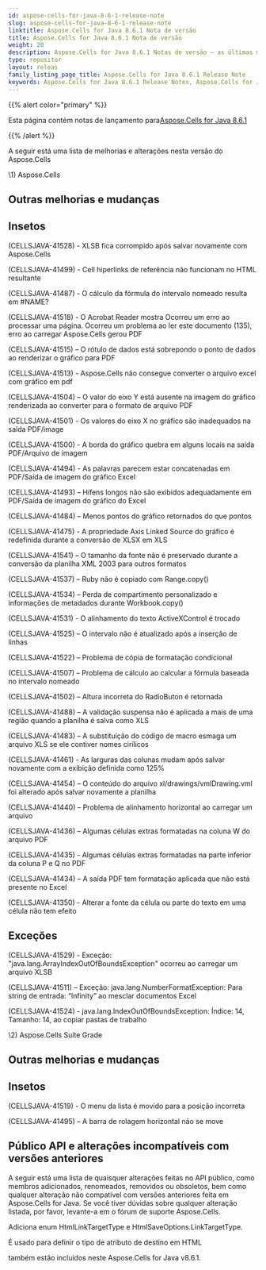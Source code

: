 ```yaml
---
id: aspose-cells-for-java-8-6-1-release-note
slug: aspose-cells-for-java-8-6-1-release-note
linktitle: Aspose.Cells for Java 8.6.1 Nota de versão
title: Aspose.Cells for Java 8.6.1 Nota de versão
weight: 20
description: Aspose.Cells for Java 8.6.1 Notas de versão – as últimas melhorias, novos recursos e correções
type: repositor
layout: releas
family_listing_page_title: Aspose.Cells for Java 8.6.1 Release Note
keywords: Aspose.Cells for Java 8.6.1 Release Notes, Aspose.Cells for Java 8.6.1 updates and fixe
---
```

{{% alert color="primary" %}} 

 Esta página contém notas de lançamento para[Aspose.Cells for Java 8.6.1](https://releases.aspose.com/cells/java/new-releases/aspose.cells-for-java-8.6.1/)

{{% /alert %}} 

 A seguir está uma lista de melhorias e alterações nesta versão do Aspose.Cells



\1) Aspose.Cells 


##  **Outras melhorias e mudanças**

##  **Insetos**


 (CELLSJAVA-41528) - XLSB fica corrompido após salvar novamente com Aspose.Cells

 (CELLSJAVA-41499) - Cell hiperlinks de referência não funcionam no HTML resultante

 (CELLSJAVA-41487) - O cálculo da fórmula do intervalo nomeado resulta em #NAME?

 (CELLSJAVA-41518) - O Acrobat Reader mostra Ocorreu um erro ao processar uma página. Ocorreu um problema ao ler este documento (135), erro ao carregar Aspose.Cells gerou PDF

 (CELLSJAVA-41515) – O rótulo de dados está sobrepondo o ponto de dados ao renderizar o gráfico para PDF

 (CELLSJAVA-41513) - Aspose.Cells não consegue converter o arquivo excel com gráfico em pdf

(CELLSJAVA-41504) – O valor do eixo Y está ausente na imagem do gráfico renderizada ao converter para o formato de arquivo PDF

 (CELLSJAVA-41501) - Os valores do eixo X no gráfico são inadequados na saída PDF/image

 (CELLSJAVA-41500) - A borda do gráfico quebra em alguns locais na saída PDF/Arquivo de imagem

 (CELLSJAVA-41494) - As palavras parecem estar concatenadas em PDF/Saída de imagem do gráfico Excel

 (CELLSJAVA-41493) – Hífens longos não são exibidos adequadamente em PDF/Saída de imagem do gráfico do Excel

 (CELLSJAVA-41484) – Menos pontos do gráfico retornados do que pontos

 (CELLSJAVA-41475) - A propriedade Axis Linked Source do gráfico é redefinida durante a conversão de XLSX em XLS

 (CELLSJAVA-41541) – O tamanho da fonte não é preservado durante a conversão da planilha XML 2003 para outros formatos

 (CELLSJAVA-41537) – Ruby não é copiado com Range.copy()

 (CELLSJAVA-41534) – Perda de compartimento personalizado e informações de metadados durante Workbook.copy()

(CELLSJAVA-41531) - O alinhamento do texto ActiveXControl é trocado

 (CELLSJAVA-41525) – O intervalo não é atualizado após a inserção de linhas

 (CELLSJAVA-41522) – Problema de cópia de formatação condicional

 (CELLSJAVA-41507) – Problema de cálculo ao calcular a fórmula baseada no intervalo nomeado

 (CELLSJAVA-41502) – Altura incorreta do RadioButon é retornada

 (CELLSJAVA-41488) – A validação suspensa não é aplicada a mais de uma região quando a planilha é salva como XLS

 (CELLSJAVA-41483) – A substituição do código de macro esmaga um arquivo XLS se ele contiver nomes cirílicos

 (CELLSJAVA-41461) - As larguras das colunas mudam após salvar novamente com a exibição definida como 125%

 (CELLSJAVA-41454) – O conteúdo do arquivo xl/drawings/vmlDrawing.vml foi alterado após salvar novamente a planilha

 (CELLSJAVA-41440) – Problema de alinhamento horizontal ao carregar um arquivo

 (CELLSJAVA-41436) – Algumas células extras formatadas na coluna W do arquivo PDF

(CELLSJAVA-41435) - Algumas células extras formatadas na parte inferior da coluna P e Q no PDF

 (CELLSJAVA-41434) – A saída PDF tem formatação aplicada que não está presente no Excel

 (CELLSJAVA-41350) - Alterar a fonte da célula ou parte do texto em uma célula não tem efeito


##  **Exceções**


 (CELLSJAVA-41529) - Exceção: "java.lang.ArrayIndexOutOfBoundsException" ocorreu ao carregar um arquivo XLSB

 (CELLSJAVA-41511) – Exceção: java.lang.NumberFormatException: Para string de entrada: “Infinity” ao mesclar documentos Excel

 (CELLSJAVA-41524) - java.lang.IndexOutOfBoundsException: Índice: 14, Tamanho: 14, ao copiar pastas de trabalho



 \2) Aspose.Cells Suíte Grade


##  **Outras melhorias e mudanças**

##  **Insetos**


 (CELLSJAVA-41519) - O menu da lista é movido para a posição incorreta

 (CELLSJAVA-41495) – A barra de rolagem horizontal não se move


##  **Público API e alterações incompatíveis com versões anteriores**


 A seguir está uma lista de quaisquer alterações feitas no API público, como membros adicionados, renomeados, removidos ou obsoletos, bem como qualquer alteração não compatível com versões anteriores feita em Aspose.Cells for Java. Se você tiver dúvidas sobre qualquer alteração listada, por favor, levante-a em o fórum de suporte Aspose.Cells.



 Adiciona enum HtmlLinkTargetType e HtmlSaveOptions.LinkTargetType.

 É usado para definir o tipo de atributo de destino em HTML

também estão incluídos neste Aspose.Cells for Java v8.6.1.
